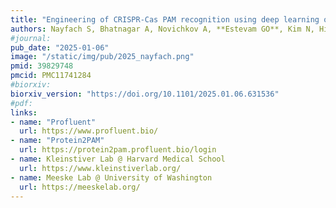 ```yaml
---
title: "Engineering of CRISPR-Cas PAM recognition using deep learning of vast evolutionary data"
authors: Nayfach S, Bhatnagar A, Novichkov A, **Estevam GO**, Kim N, Hill E, Ruffolo JA,  Silverstein R, Gallagher J, Kleinstiver B, Meeske AJ, Cameron P, Madani A
#journal:
pub_date: "2025-01-06"
image: "/static/img/pub/2025_nayfach.png"
pmid: 39829748
pmcid: PMC11741284
#biorxiv:
biorxiv_version: "https://doi.org/10.1101/2025.01.06.631536"
#pdf:
links:
- name: "Profluent"
  url: https://www.profluent.bio/
- name: "Protein2PAM"
  url: https://protein2pam.profluent.bio/login
- name: Kleinstiver Lab @ Harvard Medical School
  url: https://www.kleinstiverlab.org/
- name: Meeske Lab @ University of Washington
  url: https://meeskelab.org/
---
```

